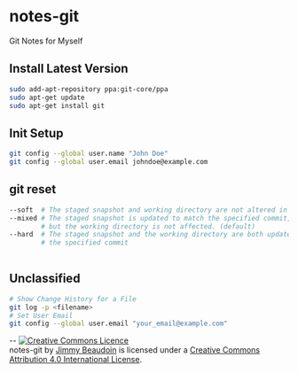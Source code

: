 # notes-git
Git Notes for Myself

## Install Latest Version
```sh
sudo add-apt-repository ppa:git-core/ppa
sudo apt-get update
sudo apt-get install git
```
## Init Setup
```sh
git config --global user.name "John Doe"
git config --global user.email johndoe@example.com
```


## git reset
```sh
--soft  # The staged snapshot and working directory are not altered in any way
--mixed # The staged snapshot is updated to match the specified commit, 
        # but the working directory is not affected. (default)
--hard  # The staged snapshot and the working directory are both updated to match
        # the specified commit
        
```
## Unclassified
```sh
# Show Change History for a File
git log -p <filename> 
# Set User Email
git config --global user.email "your_email@example.com"
```

--
<a rel="license" href="http://creativecommons.org/licenses/by/4.0/"><img alt="Creative Commons Licence" style="border-width:0" src="https://i.creativecommons.org/l/by/4.0/80x15.png" /></a><br /><span xmlns:dct="http://purl.org/dc/terms/" property="dct:title">notes-git</span> by <a xmlns:cc="http://creativecommons.org/ns#" href="http://jim-beaudoin.com" property="cc:attributionName" rel="cc:attributionURL">Jimmy Beaudoin</a> is licensed under a <a rel="license" href="http://creativecommons.org/licenses/by/4.0/">Creative Commons Attribution 4.0 International License</a>.

